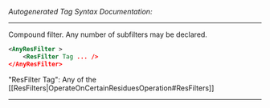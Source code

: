 <!-- THIS IS AN AUTOGENERATED FILE: Don't edit it directly, instead change the schema definition in the code itself. -->

_Autogenerated Tag Syntax Documentation:_

---
Compound filter. Any number of subfilters may be declared.

```xml
<AnyResFilter >
    <ResFilter Tag ... />
</AnyResFilter>
```



"ResFilter Tag": Any of the [[ResFilters|OperateOnCertainResiduesOperation#ResFilters]]

---

